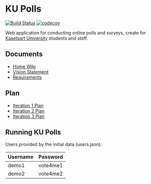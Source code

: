 # KU Polls 
[![Build Status](https://app.travis-ci.com/kikikrittamate/ku-polls.svg?branch=iteration2)](https://app.travis-ci.com/kikikrittamate/ku-polls)
[![codecov](https://codecov.io/gh/kikikrittamate/ku-polls/branch/iteration2/graph/badge.svg?token=02QOZDIBLW)](https://codecov.io/gh/kikikrittamate/ku-polls)

Web application for conducting online polls and surveys, create for [Kasetsart University](https://www.ku.ac.th/th) students and staff.


## Documents
  - [Home Wiki](../../wiki)
  - [Vision Statement](../../wiki/vision-statement)
  - [Requirements](../../wiki/requirements)

## Plan
  - [Iteration 1 Plan](../../wiki/iteration-1-plan)
  - [Iteration 2 Plan](../../wiki/iteration-2-plan)
  - [Iteration 3 Plan](../../wiki/iteration-3-plan)


## Running KU Polls

Users provided by the initial data (users.json):

| Username  | Password    |
|-----------|-------------|
| demo1     | vote4me1    |
| demo2     | vote4me2    |
